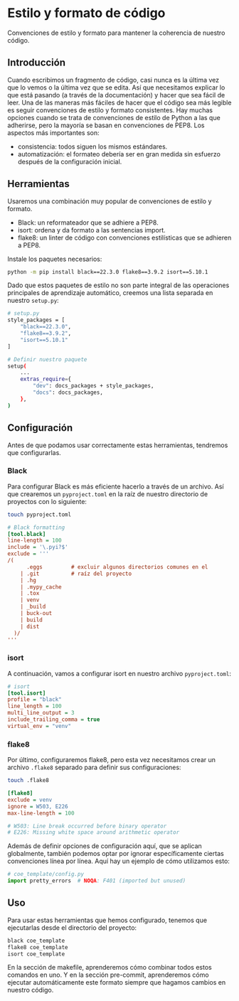 # Estilo y formato de código

Convenciones de estilo y formato para mantener la coherencia de nuestro código.

## Introducción

Cuando escribimos un fragmento de código, casi nunca es la última vez que lo vemos o la última vez que se edita.
Así que necesitamos explicar lo que está pasando (a través de la documentación) y hacer que sea fácil de leer.
Una de las maneras más fáciles de hacer que el código sea más legible es seguir convenciones de estilo y formato consistentes.
Hay muchas opciones cuando se trata de convenciones de estilo de Python a las que adherirse, pero la mayoría se basan en convenciones de PEP8.
Los aspectos más importantes son:

* consistencia: todos siguen los mismos estándares.
* automatización: el formateo debería ser en gran medida sin esfuerzo después de la configuración inicial.

## Herramientas

Usaremos una combinación muy popular de convenciones de estilo y formato.

* Black: un reformateador que se adhiere a PEP8.
* isort: ordena y da formato a las sentencias import.
* flake8: un linter de código con convenciones estilísticas que se adhieren a PEP8.

Instale los paquetes necesarios:

```bash
python -m pip install black==22.3.0 flake8==3.9.2 isort==5.10.1
```

Dado que estos paquetes de estilo no son parte integral de las operaciones principales de aprendizaje automático,
creemos una lista separada en nuestro `setup.py`:

```bash
# setup.py
style_packages = [
    "black==22.3.0",
    "flake8==3.9.2",
    "isort==5.10.1"
]

# Definir nuestro paquete
setup(
    ...
    extras_require={
        "dev": docs_packages + style_packages,
        "docs": docs_packages,
    },
)
```

## Configuración

Antes de que podamos usar correctamente estas herramientas, tendremos que configurarlas.

### Black

Para configurar Black es más eficiente hacerlo a través de un archivo.
Así que crearemos un `pyproject.toml` en la raíz de nuestro directorio de proyectos con lo siguiente:

```bash
touch pyproject.toml
```

```ini
# Black formatting
[tool.black]
line-length = 100
include = '\.pyi?$'
exclude = '''
/(
      .eggs         # excluir algunos directorios comunes en el
    | .git          # raíz del proyecto
    | .hg
    | .mypy_cache
    | .tox
    | venv
    | _build
    | buck-out
    | build
    | dist
  )/
'''
```

### isort

A continuación, vamos a configurar isort en nuestro archivo `pyproject.toml`:

```ini
# isort
[tool.isort]
profile = "black"
line_length = 100
multi_line_output = 3
include_trailing_comma = true
virtual_env = "venv"
```

### flake8

Por último, configuraremos flake8, pero esta vez necesitamos crear un archivo `.flake8` separado para definir sus configuraciones:

```bash
touch .flake8
```

```ini
[flake8]
exclude = venv
ignore = W503, E226
max-line-length = 100

# W503: Line break occurred before binary operator
# E226: Missing white space around arithmetic operator
```

Además de definir opciones de configuración aquí, que se aplican globalmente,
también podemos optar por ignorar específicamente ciertas convenciones línea por línea.
Aquí hay un ejemplo de cómo utilizamos esto:

```python
# coe_template/config.py
import pretty_errors  # NOQA: F401 (imported but unused)
```

## Uso

Para usar estas herramientas que hemos configurado, tenemos que ejecutarlas desde el directorio del proyecto:

```bash
black coe_template
flake8 coe_template
isort coe_template
```

En la sección de makefile, aprenderemos cómo combinar todos estos comandos en uno.
Y en la sección pre-commit, aprenderemos cómo ejecutar automáticamente este formato siempre que hagamos cambios en nuestro código.
